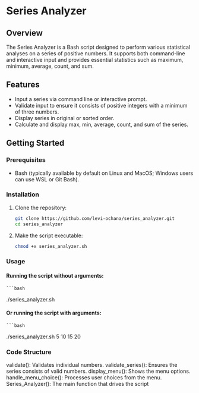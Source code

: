 # Series Analyzer

## Overview

The Series Analyzer is a Bash script designed to perform various statistical analyses on a series of positive numbers.
It supports both command-line and interactive input and provides essential statistics such as maximum, minimum, average, count, and sum.

## Features
- Input a series via command line or interactive prompt.
- Validate input to ensure it consists of positive integers with a minimum of three numbers.
- Display series in original or sorted order.
- Calculate and display max, min, average, count, and sum of the series.

## Getting Started

### Prerequisites
- Bash (typically available by default on Linux and MacOS; Windows users can use WSL or Git Bash).

### Installation
1. Clone the repository:
    ```bash
   git clone https://github.com/levi-ochana/series_analyzer.git
   cd series_analyzer
2. Make the script executable:
    ```bash
    chmod +x series_analyzer.sh

### Usage
  #### Running the script without arguments:
    ```bash
   ./series_analyzer.sh
 #### Or running the script with arguments:
    ```bash
   ./series_analyzer.sh 5 10 15 20

### Code Structure
 validate(): Validates individual numbers.
 validate_series(): Ensures the series consists of valid numbers.
 display_menu(): Shows the menu options.
 handle_menu_choice(): Processes user choices from the menu.
 Series_Analyzer(): The main function that drives the script

